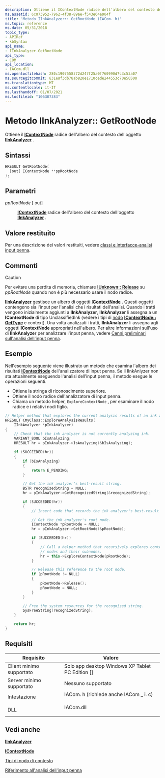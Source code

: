 ```yaml
---
description: Ottiene il IContextNode radice dell'albero del contesto dell'oggetto IInkAnalyzer.
ms.assetid: 6c073952-7962-4f38-89ae-f543e64e904f
title: 'Metodo IInkAnalyzer:: GetRootNode (IACom. h)'
ms.topic: reference
ms.date: 05/31/2018
topic_type:
- APIRef
- kbSyntax
api_name:
- IInkAnalyzer.GetRootNode
api_type:
- COM
api_location:
- IACom.dll
ms.openlocfilehash: 280c1907558372d247f25a0f760990d7c3c53a07
ms.sourcegitcommit: 831e8f3db78ab820e1710cede244553c70e50500
ms.translationtype: MT
ms.contentlocale: it-IT
ms.lasthandoff: 01/07/2021
ms.locfileid: "106307383"
---
```

# <a name="iinkanalyzergetrootnode-method"></a>Metodo IInkAnalyzer:: GetRootNode

Ottiene il [**IContextNode**](icontextnode.md) radice dell'albero del contesto dell'oggetto [**IInkAnalyzer**](iinkanalyzer.md) .

## <a name="syntax"></a>Sintassi


```C++
HRESULT GetRootNode(
  [out] IContextNode **ppRootNode
);
```



## <a name="parameters"></a>Parametri

<dl> <dt>

*ppRootNode* \[ out\]
</dt> <dd>

[**IContextNode**](icontextnode.md) radice dell'albero del contesto dell'oggetto [**IInkAnalyzer**](iinkanalyzer.md) .

</dd> </dl>

## <a name="return-value"></a>Valore restituito

Per una descrizione dei valori restituiti, vedere [classi e interfacce-analisi input penna](classes-and-interfaces---ink-analysis.md).

## <a name="remarks"></a>Commenti

> [!Caution]  
> Per evitare una perdita di memoria, chiamare [**IUnknown:: Release**](/windows/desktop/api/unknwn/nf-unknwn-iunknown-release) su *ppRootNode* quando non è più necessario usare il nodo radice.

 

[**IInkAnalyzer**](iinkanalyzer.md) gestisce un albero di oggetti [**IContextNode**](icontextnode.md) . Questi oggetti contengono sia l'input per l'analisi che i risultati dell'analisi. Quando i tratti vengono inizialmente aggiunti a **IInkAnalyzer**, **IInkAnalyzer** li assegna a un **IContextNode** di tipo UnclassifiedInk (vedere i tipi di [nodo](context-node-types.md) [**IContextNode:: GetType**](icontextnode-gettype.md) e context). Una volta analizzati i tratti, **IInkAnalyzer** li assegna agli oggetti **IContextNode** appropriati nell'albero. Per altre informazioni sull'uso di **IInkAnalyzer** per analizzare l'input penna, vedere [Cenni preliminari sull'analisi dell'input penna](ink-analysis-overview.md).

## <a name="examples"></a>Esempio

Nell'esempio seguente viene illustrato un metodo che esamina l'albero dei risultati [**IContextNode**](icontextnode.md) dell'analizzatore di input penna. Se il IInkAnlyzer non sta attualmente eseguendo l'analisi dell'input penna, il metodo esegue le operazioni seguenti.

-   Ottiene la stringa di riconoscimento superiore.
-   Ottiene il nodo radice dell'analizzatore di input penna.
-   Chiama un metodo helper, `ExploreContextNode` , per esaminare il nodo radice e i relativi nodi figlio.


```C++
// Helper method that explores the current analysis results of an ink analyzer.
HRESULT CMyClass::ExploreAnalysisResults(
    IInkAnalyzer *pInkAnalyzer)
{
    // Check that the ink analyzer is not currently analyzing ink.
    VARIANT_BOOL bIsAnalyzing;
    HRESULT hr = pInkAnalyzer->IsAnalyzing(&bIsAnalyzing);

    if (SUCCEEDED(hr))
    {
        if (bIsAnalyzing)
        {
            return E_PENDING;
        }

        // Get the ink analyzer's best-result string.
        BSTR recognizedString = NULL;
        hr = pInkAnalyzer->GetRecognizedString(&recognizedString);

        if (SUCCEEDED(hr))
        {
            // Insert code that records the ink analyzer's best-result string here.

            // Get the ink analyzer's root node.
            IContextNode *pRootNode = NULL;
            hr = pInkAnalyzer->GetRootNode(&pRootNode);

            if (SUCCEEDED(hr))
            {
                // Call a helper method that recursively explores context
                // nodes and their subnodes.
                hr = this->ExploreContextNode(pRootNode);
            }

            // Release this reference to the root node.
            if (pRootNode != NULL)
            {
                pRootNode->Release();
                pRootNode = NULL;
            }
        }

        // Free the system resources for the recognized string.
        SysFreeString(recognizedString);
    }

    return hr;
}
```



## <a name="requirements"></a>Requisiti



| Requisito | Valore |
|-------------------------------------|---------------------------------------------------------------------------------------------------------------|
| Client minimo supportato<br/> | Solo app desktop Windows XP Tablet PC Edition \[\]<br/>                                                 |
| Server minimo supportato<br/> | Nessuno supportato<br/>                                                                                     |
| Intestazione<br/>                   | <dl> <dt>IACom. h (richiede anche IACom \_ i. c)</dt> </dl> |
| DLL<br/>                      | <dl> <dt>IACom.dll</dt> </dl>                          |



## <a name="see-also"></a>Vedi anche

<dl> <dt>

[**IInkAnalyzer**](iinkanalyzer.md)
</dt> <dt>

[**IContextNode**](icontextnode.md)
</dt> <dt>

[Tipi di nodo di contesto](context-node-types.md)
</dt> <dt>

[Riferimento all'analisi dell'input penna](ink-analysis-reference.md)
</dt> </dl>

 

